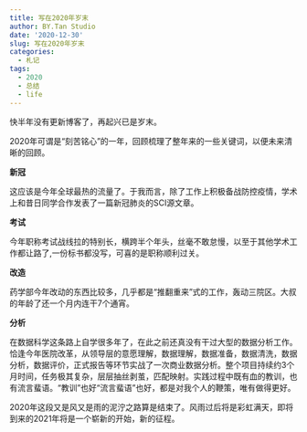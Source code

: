 ```yaml
---
title: 写在2020年岁末
author: BY.Tan Studio
date: '2020-12-30'
slug: 写在2020年岁末
categories:
  - 札记
tags:
  - 2020
  - 总结
  - life
---
```


快半年没有更新博客了，再起兴已是岁末。

2020年可谓是“刻苦铭心”的一年，回顾梳理了整年来的一些关键词，以便未来清晰的回顾。

**新冠**

这应该是今年全球最热的流量了。于我而言，除了工作上积极备战防控疫情，学术上和昔日同学合作发表了一篇新冠肺炎的SCI源文章。

**考试**

今年职称考试战线拉的特别长，横跨半个年头，丝毫不敢怠慢，以至于其他学术工作都让路了,一份标书都没写，可喜的是职称顺利过关。

**改造**

药学部今年改动的东西比较多，几乎都是“推翻重来”式的工作，轰动三院区。大叔的年龄了还一个月内连干7个通宵。

**分析**

在数据科学这条路上自学很多年了，在此之前还真没有干过大型的数据分析工作。恰逢今年医院改革，从领导层的意愿理解，数据理解，数据准备，数据清洗，数据分析，数据评价，正式报告等环节实战了一次商业数据分析。整个项目持续约3个月时间，任务极其复杂，层层抽丝剥茧，匹配映射。实践过程中既有血的教训，也有流言蜚语。“教训”也好“流言蜚语”也好，都是对我个人的鞭策，唯有做得更好。

2020年这段又是风又是雨的泥泞之路算是结束了。风雨过后将是彩虹满天，即将到来的2021年将是一个崭新的开始，新的征程。



